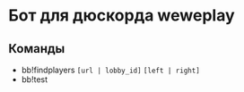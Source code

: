 # Бот для дюскорда weweplay

## Команды

* bb!findplayers `[url | lobby_id]` `[left | right]`
* bb!test

